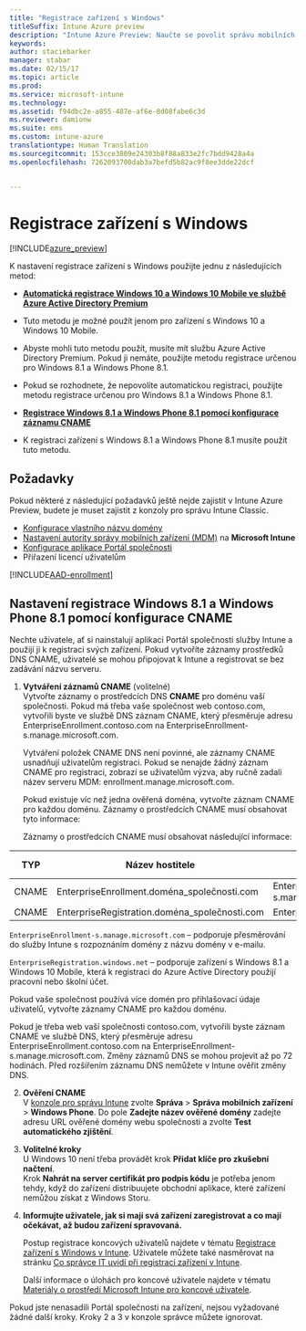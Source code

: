 ```yaml
---
title: "Registrace zařízení s Windows"
titleSuffix: Intune Azure preview
description: "Intune Azure Preview: Naučte se povolit správu mobilních zařízení (MDM) v Intune pro zařízení s Windows."
keywords: 
author: staciebarker
manager: stabar
ms.date: 02/15/17
ms.topic: article
ms.prod: 
ms.service: microsoft-intune
ms.technology: 
ms.assetid: f94dbc2e-a855-487e-af6e-8d08fabe6c3d
ms.reviewer: damionw
ms.suite: ems
ms.custom: intune-azure
translationtype: Human Translation
ms.sourcegitcommit: 153cce3809e24303b8f88a833e2fc7bdd9428a4a
ms.openlocfilehash: 7262093700dab3a7befd5b82ac9f8ee3dde22dcf


---
```


# <a name="enroll-windows-devices"></a>Registrace zařízení s Windows 

[!INCLUDE[azure_preview](../includes/azure_preview.md)]

K nastavení registrace zařízení s Windows použijte jednu z následujících metod:

- [**Automatická registrace Windows 10 a Windows 10 Mobile ve službě Azure Active Directory Premium**](#set-up-windows-10-and-windows-10-mobile-automatic-enrollment-with-azure-active-directory-premium)
 -  Tuto metodu je možné použít jenom pro zařízení s Windows 10 a Windows 10 Mobile.
 -  Abyste mohli tuto metodu použít, musíte mít službu Azure Active Directory Premium. Pokud ji nemáte, použijte metodu registrace určenou pro Windows 8.1 a Windows Phone 8.1.
 -  Pokud se rozhodnete, že nepovolíte automatickou registraci, použijte metodu registrace určenou pro Windows 8.1 a Windows Phone 8.1.

- [**Registrace Windows 8.1 a Windows Phone 8.1 pomocí konfigurace záznamu CNAME**](#set-up-windows-81-and-windows-phone-81-enrollment-by-configuring-cname)
 - K registraci zařízení s Windows 8.1 a Windows Phone 8.1 musíte použít tuto metodu.


## <a name="prerequisites"></a>Požadavky

Pokud některé z následující požadavků ještě nejde zajistit v Intune Azure Preview, budete je muset zajistit z konzoly pro správu Intune Classic.

- [Konfigurace vlastního názvu domény](https://docs.microsoft.com/intune/get-started/start-with-a-paid-subscription-to-microsoft-intune-step-2)
- [Nastavení autority správy mobilních zařízení (MDM)](set-mdm-authority.md) na **Microsoft Intune**
- [Konfigurace aplikace Portál společnosti](/intune-azure/manage-apps/company-portal-app.md)
- Přiřazení licencí uživatelům

[!INCLUDE[AAD-enrollment](../includes/win10-automatic-enrollment-aad.md)]

## <a name="set-up-windows-81-and-windows-phone-81-enrollment-by-configuring-cname"></a>Nastavení registrace Windows 8.1 a Windows Phone 8.1 pomocí konfigurace CNAME

Nechte uživatele, ať si nainstalují aplikaci Portál společnosti služby Intune a použijí ji k registraci svých zařízení. Pokud vytvoříte záznamy prostředků DNS CNAME, uživatelé se mohou připojovat k Intune a registrovat se bez zadávání názvu serveru.

1. **Vytváření záznamů CNAME** (volitelné)<br>
 Vytvořte záznamy o prostředcích DNS **CNAME** pro doménu vaší společnosti. Pokud má třeba vaše společnost web contoso.com, vytvořili byste ve službě DNS záznam CNAME, který přesměruje adresu EnterpriseEnrollment.contoso.com na EnterpriseEnrollment-s.manage.microsoft.com.

    Vytváření položek CNAME DNS není povinné, ale záznamy CNAME usnadňují uživatelům registraci. Pokud se nenajde žádný záznam CNAME pro registraci, zobrazí se uživatelům výzva, aby ručně zadali název serveru MDM: enrollment.manage.microsoft.com.

    Pokud existuje víc než jedna ověřená doména, vytvořte záznam CNAME pro každou doménu. Záznamy o prostředcích CNAME musí obsahovat tyto informace:

    Záznamy o prostředcích CNAME musí obsahovat následující informace:

  |TYP|Název hostitele|Odkazuje na|Hodnota TTL|
  |--------|-------------|-------------|-------|
  |CNAME|EnterpriseEnrollment.doména_společnosti.com|EnterpriseEnrollment-s.manage.microsoft.com |1 hodina|
  |CNAME|EnterpriseRegistration.doména_společnosti.com|EnterpriseRegistration.windows.net|1 hodina|

  `EnterpriseEnrollment-s.manage.microsoft.com` – podporuje přesměrování do služby Intune s rozpoznáním domény z názvu domény v e-mailu.

  `EnterpriseRegistration.windows.net` – podporuje zařízení s Windows 8.1 a Windows 10 Mobile, která k registraci do Azure Active Directory použijí pracovní nebo školní účet.

  Pokud vaše společnost používá více domén pro přihlašovací údaje uživatelů, vytvořte záznamy CNAME pro každou doménu.

  Pokud je třeba web vaší společnosti contoso.com, vytvořili byste záznam CNAME ve službě DNS, který přesměruje adresu EnterpriseEnrollment.contoso.com na EnterpriseEnrollment-s.manage.microsoft.com. Změny záznamů DNS se mohou projevit až po 72 hodinách. Před rozšířením záznamu DNS nemůžete v Intune ověřit změny DNS.

2.  **Ověření CNAME**<br>V [konzole pro správu Intune](http://manage.microsoft.com) zvolte **Správa** &gt; **Správa mobilních zařízení** &gt; **Windows Phone**. Do pole **Zadejte název ověřené domény** zadejte adresu URL ověřené domény webu společnosti a zvolte **Test automatického zjištění**.

3.  **Volitelné kroky**<br>U Windows 10 není třeba provádět krok **Přidat klíče pro zkušební načtení**. <br>Krok **Nahrát na server certifikát pro podpis kódu** je potřeba jenom tehdy, když do zařízení distribuujete obchodní aplikace, které zařízení nemůžou získat z Windows Storu.

4.  **Informujte uživatele, jak si mají svá zařízení zaregistrovat a co mají očekávat, až budou zařízení spravovaná.**

    Postup registrace koncových uživatelů najdete v tématu [Registrace zařízení s Windows v Intune](https://docs.microsoft.com/en-us/intune/enduser/enroll-your-device-in-intune-windows). Uživatele můžete také nasměrovat na stránku [Co správce IT uvidí při registraci zařízení v Intune](https://docs.microsoft.com/intune/enduser/what-can-your-it-administrator-see-when-you-enroll-your-device-in-intune-windows).

    Další informace o úlohách pro koncové uživatele najdete v tématu [Materiály o prostředí Microsoft Intune pro koncové uživatele](https://docs.microsoft.com/intune/deploy-use/what-to-tell-your-end-users-about-using-microsoft-intune).

Pokud jste nenasadili Portál společnosti na zařízení, nejsou vyžadované žádné další kroky.  Kroky 2 a 3 v konzole správce můžete ignorovat.



<!--HONumber=Feb17_HO3-->


